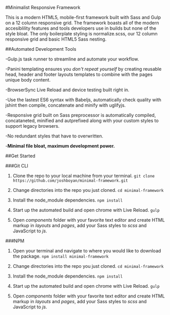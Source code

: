 #Minimalist Responsive Framework

This is a modern HTML5, mobile-first framework built with Sass and Gulp on a 12 column responsive grid. The framework boasts all of the modern accesiblility features and tools developers use in builds but none of the style bloat. The only boilerplate styling is normalize.scss, our 12 column responsive grid and basic HTML5 Sass nesting. 

##Automated Development Tools

-Gulp.js task runner to streamline and automate your workflow.

-Panini templating ensures you _don't repeat yourself_ by creating reusable head, header and footer layouts templates to combine with the pages unique body content.

-BrowserSync Live Reload and device testing built right in.

-Use the lastest ES6 syntax with Babeljs, automatically check quality with jshint then compile, concatenate and minify with uglifyjs.

-Responsive grid built on Sass preprocessor is automatically compiled, concataneted, minified and autprefixed along with your custom styles to support legacy browsers.

-No redundant styles that have to overwritten.

-__Minimal file bloat, maximum development power.__

##Get Started

###Git CLI
 1. Clone the repo to your local machine from your terminal.
 `git clone https://github.com/joshboyan/minimal-framework.git`

 2. Change directories into the repo you just cloned.
 `cd minimal-framework`

 3. Install the node_module dependencies.
 `npm install`

 4. Start up the automated build and open chrome with Live Reload.
 `gulp`

 5. Open _components_ folder with your favorite text editor and create HTML markup in _layouts_ and _pages_, add your Sass styles to _scss_ and JavaScript to _js_.

###NPM

 1. Open your terminal and navigate to where you would like to download the package.
 `npm install minimal-framework`

 2. Change directories into the repo you just cloned.
 `cd minimal-framework`

 3. Install the node_module dependencies.
 `npm install`

 4. Start up the automated build and open chrome with Live Reload.
 `gulp`

 5. Open _components_ folder with your favorite text editor and create HTML markup in _layouts_ and _pages_, add your Sass styles to _scss_ and JavaScript to _js_.






